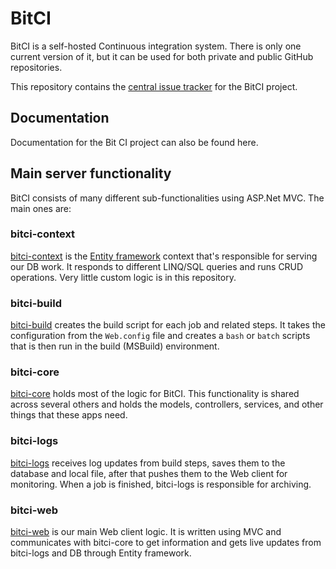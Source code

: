 # BitCI

BitCI is a self-hosted Continuous integration system. There is only one current version of it, 
but it can be used for both private and public GitHub repositories.

This repository contains the [central issue
tracker](https://github.com/ekostadinov/BitCI/issues) for the BitCI project.

## Documentation

Documentation for the Bit CI project can also be found here.

## Main server functionality

BitCI consists of many different sub-functionalities using ASP.Net MVC. The main ones are:

### bitci-context

[bitci-context](https://github.com/ekostadinov/BitCI/tree/master/BitCI/Context) is the [Entity framework](https://msdn.microsoft.com/en-us/data/ef.aspx) context that's
responsible for serving our DB work. It responds to different LINQ/SQL queries and
runs CRUD operations. Very little custom logic is in this
repository.

### bitci-build

[bitci-build](https://github.com/ekostadinov/BitCI/tree/master/BitCI/Models/BuildSteps) creates the build
script for each job and related steps. It takes the configuration from the `Web.config` file and
creates a `bash` or `batch` scripts that is then run in the build (MSBuild) environment.

### bitci-core

[bitci-core](https://github.com/ekostadinov/BitCI/tree/master/BitCI) holds most of the logic
for BitCI. This functionality is shared across several others and
holds the models, controllers, services, and other things that these apps need.

### bitci-logs

[bitci-logs](https://github.com/ekostadinov/BitCI/tree/master/BitCI) receives log updates
from build steps, saves them to the database and local file, after that pushes
them to the Web client for monitoring. When a job is finished, bitci-logs is
responsible for archiving.

### bitci-web

[bitci-web](https://github.com/ekostadinov/BitCI/tree/master/BitCI/Views) is our main Web client logic.
It is written using MVC and communicates with
bitci-core to get information and gets live updates from
bitci-logs and DB through Entity framework.
